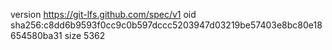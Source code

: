 version https://git-lfs.github.com/spec/v1
oid sha256:c8dd6b9593f0cc9c0b597dccc5203947d03219be57403e8bc80e18654580ba31
size 5362
